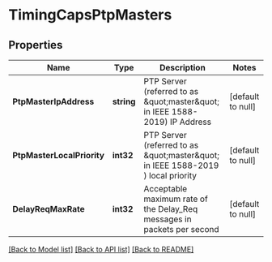 # TimingCapsPtpMasters

## Properties
Name | Type | Description | Notes
------------ | ------------- | ------------- | -------------
**PtpMasterIpAddress** | **string** | PTP Server (referred to as \&quot;master\&quot; in IEEE 1588-2019) IP Address | [default to null]
**PtpMasterLocalPriority** | **int32** | PTP Server (referred to as \&quot;master\&quot; in IEEE 1588-2019 ) local priority | [default to null]
**DelayReqMaxRate** | **int32** | Acceptable maximum rate of the Delay_Req messages in packets per second | [default to null]

[[Back to Model list]](../README.md#documentation-for-models) [[Back to API list]](../README.md#documentation-for-api-endpoints) [[Back to README]](../README.md)


